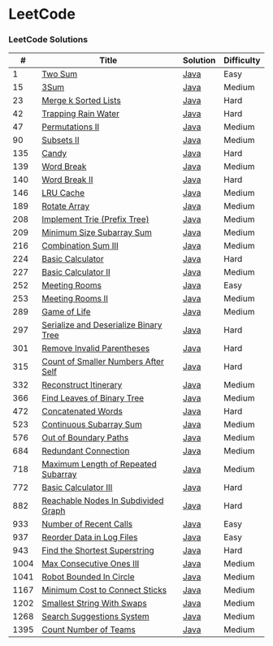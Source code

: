 LeetCode
========

### LeetCode Solutions


| # | Title | Solution | Difficulty |
|---| ----- | -------- | ---------- |
|1|[Two Sum](https://leetcode.com/problems/two-sum/) | [Java](./Solutions/1.java)|Easy|
|15|[3Sum](https://leetcode.com/problems/3sum/) | [Java](./Solutions/15.java)|Medium|
|23|[Merge k Sorted Lists](https://leetcode.com/problems/merge-k-sorted-lists/) | [Java](./Solutions/23.java)|Hard|
|42|[Trapping Rain Water](https://leetcode.com/problems/trapping-rain-water/) | [Java](./Solutions/42.java)|Hard|
|47|[Permutations II](https://leetcode.com/problems/permutations-ii/) | [Java](./Solutions/47.java)|Medium|
|90|[Subsets II](https://leetcode.com/problems/subsets-ii/) | [Java](./Solutions/90.java)|Medium|
|135|[Candy](https://leetcode.com/problems/candy/) | [Java](./Solutions/135.java)|Hard|
|139|[Word Break](https://leetcode.com/problems/word-break/) | [Java](./Solutions/139.java)|Medium|
|140|[Word Break II](https://leetcode.com/problems/word-break-ii/) | [Java](./Solutions/140.java)|Hard|
|146|[LRU Cache](https://leetcode.com/problems/lru-cache/) | [Java](./Solutions/146.java)|Medium|
|189|[Rotate Array](https://leetcode.com/problems/rotate-array/) | [Java](./Solutions/189.java)|Medium|
|208|[Implement Trie (Prefix Tree)](https://leetcode.com/problems/implement-trie-prefix-tree/) | [Java](./Solutions/208.java)|Medium|
|209|[Minimum Size Subarray Sum](https://leetcode.com/problems/minimum-size-subarray-sum/) | [Java](./Solutions/209.java)|Medium|
|216|[Combination Sum III](https://leetcode.com/problems/combination-sum-iii/submissions/) | [Java](./Solutions/216.java)|Medium|
|224|[Basic Calculator](https://leetcode.com/problems/basic-calculator/) | [Java](./Solutions/224.java)|Hard|
|227|[Basic Calculator II](https://leetcode.com/problems/basic-calculator-ii/) | [Java](./Solutions/227.java)|Medium|
|252|[Meeting Rooms](https://leetcode.com/problems/meeting-rooms/) | [Java](./Solutions/252.java)|Easy|
|253|[Meeting Rooms II](https://leetcode.com/problems/meeting-rooms-ii/) | [Java](./Solutions/253.java)|Medium|
|289|[Game of Life](https://leetcode.com/problems/game-of-life/) | [Java](./Solutions/289.java)|Medium|
|297|[Serialize and Deserialize Binary Tree](https://leetcode.com/problems/serialize-and-deserialize-binary-tree/) | [Java](./Solutions/297.java)|Hard|
|301|[Remove Invalid Parentheses](https://leetcode.com/problems/remove-invalid-parentheses/) | [Java](./Solutions/301.java)|Hard|
|315|[Count of Smaller Numbers After Self](https://leetcode.com/problems/count-of-smaller-numbers-after-self/) | [Java](./Solutions/315.java)|Hard|
|332|[Reconstruct Itinerary](https://leetcode.com/problems/reconstruct-itinerary/) | [Java](./Solutions/332.java)|Medium|
|366|[Find Leaves of Binary Tree](https://leetcode.com/problems/find-leaves-of-binary-tree/) | [Java](./Solutions/366.java)|Medium|
|472|[Concatenated Words](https://leetcode.com/problems/concatenated-words/) | [Java](./Solutions/472.java)|Hard|
|523|[Continuous Subarray Sum](https://leetcode.com/problems/continuous-subarray-sum/submissions/) | [Java](./Solutions/523.java)|Medium|
|576|[Out of Boundary Paths](https://leetcode.com/problems/out-of-boundary-paths/) | [Java](./Solutions/576.java)|Medium|
|684|[Redundant Connection](https://leetcode.com/problems/redundant-connection/) | [Java](./Solutions/684.java)|Medium|
|718|[Maximum Length of Repeated Subarray](https://leetcode.com/problems/maximum-length-of-repeated-subarray/) | [Java](./Solutions/718.java)|Medium|
|772|[Basic Calculator III](https://leetcode.com/problems/basic-calculator-iii/) | [Java](./Solutions/772.java)|Hard|
|882|[Reachable Nodes In Subdivided Graph](https://leetcode.com/problems/reachable-nodes-in-subdivided-graph/) | [Java](./Solutions/882.java)|Hard|
|933|[Number of Recent Calls](https://leetcode.com/problems/number-of-recent-calls/) | [Java](./Solutions/933.java)|Easy|
|937|[Reorder Data in Log Files](https://leetcode.com/problems/reorder-data-in-log-files/) | [Java](./Solutions/937.java)|Easy|
|943|[Find the Shortest Superstring](https://leetcode.com/problems/find-the-shortest-superstring/) | [Java](./Solutions/943.java)|Hard|
|1004|[Max Consecutive Ones III](https://leetcode.com/problems/max-consecutive-ones-iii/) | [Java](./Solutions/1004.java)|Medium|
|1041|[Robot Bounded In Circle](https://leetcode.com/problems/robot-bounded-in-circle/) | [Java](./Solutions/1041.java)|Medium|
|1167|[Minimum Cost to Connect Sticks](https://leetcode.com/problems/minimum-cost-to-connect-sticks/) | [Java](./Solutions/1167.java)|Medium|
|1202|[Smallest String With Swaps](https://leetcode.com/problems/smallest-string-with-swaps/) | [Java](./Solutions/1202.java)|Medium|
|1268|[Search Suggestions System](https://leetcode.com/problems/search-suggestions-system/) | [Java](./Solutions/1268.java)|Medium|
|1395|[Count Number of Teams](https://leetcode.com/problems/count-number-of-teams/) | [Java](./Solutions/1395.java)|Medium|